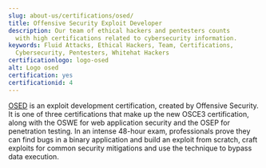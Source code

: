 ```yaml
---
slug: about-us/certifications/osed/
title: Offensive Security Exploit Developer
description: Our team of ethical hackers and pentesters counts
  with high certifications related to cybersecurity information.
keywords: Fluid Attacks, Ethical Hackers, Team, Certifications,
  Cybersecurity, Pentesters, Whitehat Hackers
certificationlogo: logo-osed
alt: Logo osed
certification: yes
certificationid: 4
---
```


[OSED](https://www.offensive-security.com/exp301-osed/)
is an exploit development certification,
created by Offensive Security.
It is one of three certifications
that make up the new OSCE3 certification,
along with the OSWE for web application security
and the OSEP for penetration testing.
In an intense 48-hour exam,
professionals prove they can find bugs in a binary application
and build an exploit from scratch,
craft exploits for common security mitigations
and use the technique to bypass data execution.
